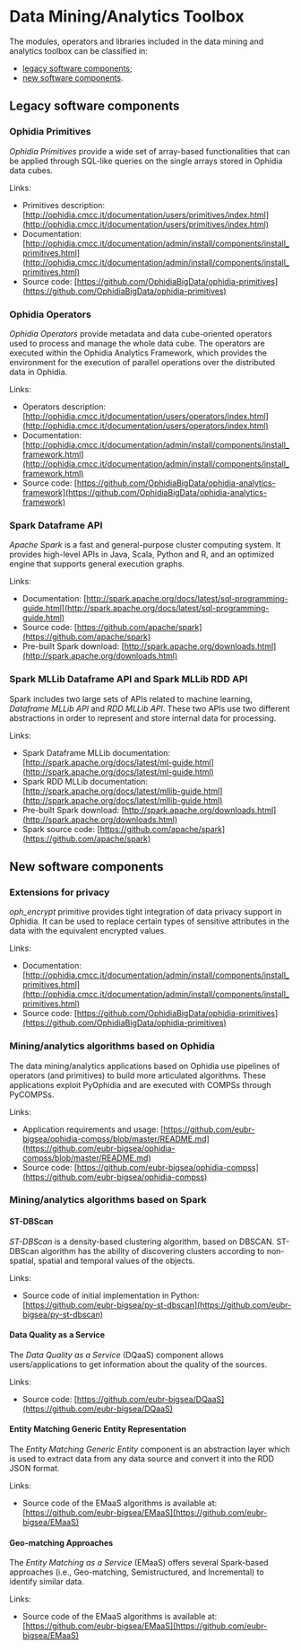 # Data Mining/Analytics Toolbox

The modules, operators and libraries included in the data mining and analytics toolbox can be classified in:

* [legacy software components](#legacy-software-components);
* [new software components](#new-software-components).

## Legacy software components

### Ophidia Primitives

*Ophidia Primitives* provide a wide set of array-based functionalities that can be applied through SQL-like queries on the single arrays stored in Ophidia data cubes. 

Links:

* Primitives description: [http://ophidia.cmcc.it/documentation/users/primitives/index.html](http://ophidia.cmcc.it/documentation/users/primitives/index.html)
* Documentation: [http://ophidia.cmcc.it/documentation/admin/install/components/install_primitives.html](http://ophidia.cmcc.it/documentation/admin/install/components/install_primitives.html)
* Source code: [https://github.com/OphidiaBigData/ophidia-primitives](https://github.com/OphidiaBigData/ophidia-primitives)

### Ophidia Operators

*Ophidia Operators* provide metadata and data cube-oriented operators used to process and manage the whole data cube. The operators are executed within the Ophidia Analytics Framework, which provides the environment for the execution of parallel operations over the distributed data in Ophidia. 

Links:

* Operators description: [http://ophidia.cmcc.it/documentation/users/operators/index.html](http://ophidia.cmcc.it/documentation/users/operators/index.html)
* Documentation: [http://ophidia.cmcc.it/documentation/admin/install/components/install_framework.html](http://ophidia.cmcc.it/documentation/admin/install/components/install_framework.html)
* Source code: [https://github.com/OphidiaBigData/ophidia-analytics-framework](https://github.com/OphidiaBigData/ophidia-analytics-framework)

### Spark Dataframe API

*Apache Spark* is a fast and general-purpose cluster computing system. It provides high-level APIs in Java, Scala, Python and R, and an optimized engine that supports general execution graphs. 

Links:

* Documentation: [http://spark.apache.org/docs/latest/sql-programming-guide.html](http://spark.apache.org/docs/latest/sql-programming-guide.html)
* Source code: [https://github.com/apache/spark](https://github.com/apache/spark)
* Pre-built Spark download: [http://spark.apache.org/downloads.html](http://spark.apache.org/downloads.html)

### Spark MLLib Dataframe API and Spark MLLib RDD API

Spark includes two large sets of APIs related to machine learning, *Dataframe MLLib API* and *RDD MLLib API*. These two APIs use two different abstractions in order to represent and store internal data for processing.

Links:

* Spark Dataframe MLLib documentation: [http://spark.apache.org/docs/latest/ml-guide.html](http://spark.apache.org/docs/latest/ml-guide.html) 
* Spark RDD MLLib documentation: [http://spark.apache.org/docs/latest/mllib-guide.html](http://spark.apache.org/docs/latest/mllib-guide.html) 
* Pre-built Spark download: [http://spark.apache.org/downloads.html](http://spark.apache.org/downloads.html)
* Spark source code: [https://github.com/apache/spark](https://github.com/apache/spark)

## New software components

### Extensions for privacy

*oph_encrypt* primitive provides tight integration of data privacy support in Ophidia. It can be used to replace certain types of sensitive attributes in the data with the equivalent encrypted values.

Links:

* Documentation: [http://ophidia.cmcc.it/documentation/admin/install/components/install_primitives.html](http://ophidia.cmcc.it/documentation/admin/install/components/install_primitives.html)
* Source code: [https://github.com/OphidiaBigData/ophidia-primitives](https://github.com/OphidiaBigData/ophidia-primitives)

### Mining/analytics algorithms based on Ophidia

The data mining/analytics applications based on Ophidia use pipelines of operators (and primitives) to build more articulated algorithms. These applications exploit PyOphidia and are executed with COMPSs through PyCOMPSs. 

Links:

* Application requirements and usage: [https://github.com/eubr-bigsea/ophidia-compss/blob/master/README.md](https://github.com/eubr-bigsea/ophidia-compss/blob/master/README.md)
* Source code: [https://github.com/eubr-bigsea/ophidia-compss](https://github.com/eubr-bigsea/ophidia-compss) 

### Mining/analytics algorithms based on Spark

#### ST-DBScan

*ST-DBScan* is a density-based clustering algorithm, based on DBSCAN. ST-DBScan algorithm has the ability of discovering clusters according to non-spatial, spatial and temporal values of the objects. 

Links:

* Source code of initial implementation in Python: [https://github.com/eubr-bigsea/py-st-dbscan](https://github.com/eubr-bigsea/py-st-dbscan)

#### Data Quality as a Service

The *Data Quality as a Service* (DQaaS) component allows users/applications to get information about the quality of the sources. 

Links:

* Source code: [https://github.com/eubr-bigsea/DQaaS](https://github.com/eubr-bigsea/DQaaS)

#### Entity Matching Generic Entity Representation

The *Entity Matching Generic Entity* component is an abstraction layer which is used to extract data from any data source and convert it into the RDD JSON format.

Links:

* Source code of the EMaaS algorithms is available at: [https://github.com/eubr-bigsea/EMaaS](https://github.com/eubr-bigsea/EMaaS)

#### Geo-matching Approaches

The *Entity Matching as a Service* (EMaaS) offers several Spark-based approaches (i.e., Geo-matching, Semistructured, and Incremental) to identify similar data. 

Links:

* Source code of the EMaaS algorithms is available at: [https://github.com/eubr-bigsea/EMaaS](https://github.com/eubr-bigsea/EMaaS)

